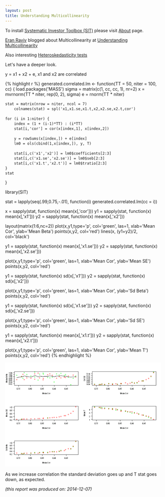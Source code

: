 ```yaml
---
layout: post
title: Understanding Multicollinearity
---
```



To install [Systematic Investor Toolbox (SIT)](https://github.com/systematicinvestor/SIT) please visit [About](/about) page.





[Eran Raviv](http://eranraviv.com/) blogged about Multicollinearity at 
[Understanding Multicollinearity](http://eranraviv.com/understanding-multicollinearity/)

Also interesting [Heteroskedasticity tests](http://eranraviv.com/heteroskedasticity-tests/)

Let's have a deeper look.


y = x1 + x2 + e, x1 and x2 are correlated


{% highlight r %}
generated.correlated.lm <- function(TT = 50, niter = 100, cc) {
	load.packages('MASS')
	sigma = matrix(c(1, cc, cc, 1), nr=2)
	x = mvrnorm(TT * niter, rep(0, 2), sigma)
	e = rnorm(TT * niter)

	stat = matrix(nrow = niter, ncol = 7)
		colnames(stat) = spl('x1,x1.se,x1.t,x2,x2.se,x2.t,cor')

	for (i in 1:niter) {
		index = (1 + (i-1)*TT) : (i*TT)
		stat[i,'cor'] = cor(x[index,1], x[index,2])
		
		y = rowSums(x[index,]) + e[index]
		lm0 = ols(cbind(1,x[index,]), y, T)
		
		stat[i,c('x1','x2')] = lm0$coefficients[2:3]
		stat[i,c('x1.se','x2.se')] = lm0$seb[2:3]
		stat[i,c('x1.t','x2.t')] = lm0$tratio[2:3]
	}		
	stat
}

library(SIT)

stat = lapply(seq(.99,0.75,-.01), function(i) generated.correlated.lm(cc = i))

x = sapply(stat, function(x) mean(x[,'cor']))
y1 = sapply(stat, function(x) mean(x[,'x1']))
y2 = sapply(stat, function(x) mean(x[,'x2']))

layout(matrix(1:6,nc=2))
plot(x,y1,type='p', col='green', las=1, xlab='Mean Cor', ylab='Mean Beta')
	points(x,y2, col='red')
	lines(x, (y1+y2)/2, col='black')
	
y1 = sapply(stat, function(x) mean(x[,'x1.se']))
y2 = sapply(stat, function(x) mean(x[,'x2.se']))

plot(x,y1,type='p', col='green', las=1, xlab='Mean Cor', ylab='Mean SE')
	points(x,y2, col='red')
	
y1 = sapply(stat, function(x) sd(x[,'x1']))
y2 = sapply(stat, function(x) sd(x[,'x2']))

plot(x,y1,type='p', col='green', las=1, xlab='Mean Cor', ylab='Sd Beta')
	points(x,y2, col='red')
	
	
y1 = sapply(stat, function(x) sd(x[,'x1.se']))
y2 = sapply(stat, function(x) sd(x[,'x2.se']))

plot(x,y1,type='p', col='green', las=1, xlab='Mean Cor', ylab='Sd SE')
	points(x,y2, col='red')

y1 = sapply(stat, function(x) mean(x[,'x1.t']))
y2 = sapply(stat, function(x) mean(x[,'x2.t']))

plot(x,y1,type='p', col='green', las=1, xlab='Mean Cor', ylab='Mean T')
	points(x,y2, col='red')
{% endhighlight %}

![plot of chunk plot-2](/public/images/2014-12-02-Understanding-Multicollinearity/plot-2-1.png) 

As we increase correlation the standard deviation goes up and T stat goes down, as expected.


*(this report was produced on: 2014-12-07)*
